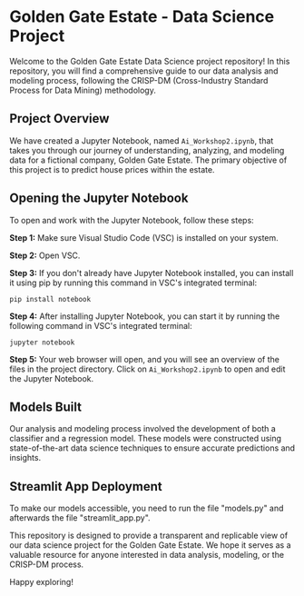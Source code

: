# Golden Gate Estate - Data Science Project

Welcome to the Golden Gate Estate Data Science project repository! In this repository, you will find a comprehensive guide to our data analysis and modeling process, following the CRISP-DM (Cross-Industry Standard Process for Data Mining) methodology.

## Project Overview
We have created a Jupyter Notebook, named `Ai_Workshop2.ipynb`, that takes you through our journey of understanding, analyzing, and modeling data for a fictional company, Golden Gate Estate. The primary objective of this project is to predict house prices within the estate.

## Opening the Jupyter Notebook

To open and work with the Jupyter Notebook, follow these steps:

**Step 1:** Make sure Visual Studio Code (VSC) is installed on your system.

**Step 2:** Open VSC.

**Step 3:** If you don't already have Jupyter Notebook installed, you can install it using pip by running this command in VSC's integrated terminal:

```
pip install notebook
```

**Step 4:** After installing Jupyter Notebook, you can start it by running the following command in VSC's integrated terminal:

```
jupyter notebook
```

**Step 5:** Your web browser will open, and you will see an overview of the files in the project directory. Click on `Ai_Workshop2.ipynb` to open and edit the Jupyter Notebook.

## Models Built
Our analysis and modeling process involved the development of both a classifier and a regression model. These models were constructed using state-of-the-art data science techniques to ensure accurate predictions and insights.

## Streamlit App Deployment
To make our models accessible, you need to run the file "models.py" and afterwards the file "streamlit_app.py".

This repository is designed to provide a transparent and replicable view of our data science project for the Golden Gate Estate. We hope it serves as a valuable resource for anyone interested in data analysis, modeling, or the CRISP-DM process.

Happy exploring!
